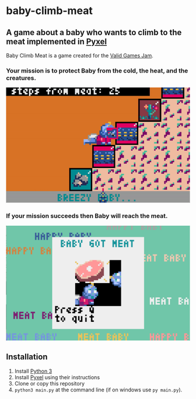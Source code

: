 # baby-climb-meat #
## A game about a baby who wants to climb to the meat implemented in [Pyxel](https://github.com/kitao/pyxel) ##
Baby Climb Meat is a game created for the [Valid Games Jam](https://itch.io/jam/valid).

### Your mission is to protect Baby from the cold, the heat, and the creatures. ###

![Screenshot!](https://github.com/ssilverst/baby-climb-meat/blob/master/baby-climb-meat.gif) 

### If your mission succeeds then Baby will reach the meat. ###
![Screenshot!](https://github.com/ssilverst/baby-climb-meat/blob/master/baby-climb-meat.png)

## Installation ## 
1. Install [Python 3](https://www.python.org)
2. Install [Pyxel](https://github.com/kitao/pyxel) using their instructions
3. Clone or copy this repository
4. `python3 main.py` at the command line (if on windows use `py main.py`).
